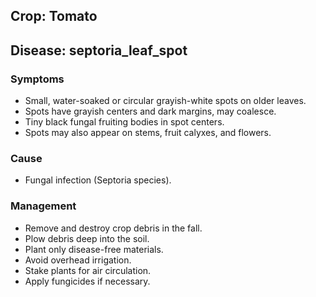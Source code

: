 ## Crop: Tomato
## Disease: septoria_leaf_spot

### Symptoms
- Small, water-soaked or circular grayish-white spots on older leaves.
- Spots have grayish centers and dark margins, may coalesce.
- Tiny black fungal fruiting bodies in spot centers.
- Spots may also appear on stems, fruit calyxes, and flowers.

### Cause
- Fungal infection (Septoria species).

### Management
- Remove and destroy crop debris in the fall.
- Plow debris deep into the soil.
- Plant only disease-free materials.
- Avoid overhead irrigation.
- Stake plants for air circulation.
- Apply fungicides if necessary.
